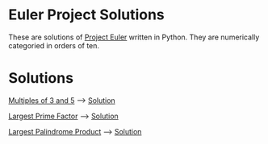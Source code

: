 # Euler Project Solutions

These are solutions of [Project Euler](https://projecteuler.net/) written in Python. They are numerically categoried in orders of ten.

# Solutions

[Multiples of 3 and 5](https://projecteuler.net/problem=1) --> [Solution](1-10/multiples_of_3_and_5.py)

[Largest Prime Factor](https://projecteuler.net/problem=3) --> [Solution](1-10/largest_prime_factor.py)

[Largest Palindrome Product](https://projecteuler.net/problem=4) --> [Solution](1-10/largest_palindrome_product.py)